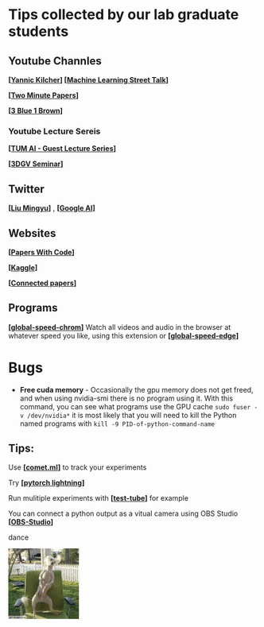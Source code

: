 # Tips collected by our lab graduate students


## Youtube Channles 

**[[Yannic Kilcher](https://www.youtube.com/c/YannicKilcher/)] [[Machine Learning Street Talk](https://www.youtube.com/channel/UCMLtBahI5DMrt0NPvDSoIRQ)]**

**[[Two Minute Papers](https://www.youtube.com/user/keeroyz)]**

**[[3 Blue 1 Brown](https://www.youtube.com/channel/UCYO_jab_esuFRV4b17AJtAw)]**

### Youtube Lecture Sereis 
**[[TUM AI - Guest Lecture Series](https://www.youtube.com/playlist?list=PLQ8Y4kIIbzy8kMlz7cRqz-BjbdyWsfLXt)]**

**[[3DGV Seminar](https://www.youtube.com/channel/UCpCQ8tjahrTPMsBiyPg2H7Q)]**


## Twitter

**[[Liu Mingyu](https://twitter.com/liu_mingyu)]** , **[[Google AI](https://twitter.com/GoogleAI)]**

## Websites

**[[Papers With Code](https://paperswithcode.com/)]** 

**[[Kaggle](https://www.kaggle.com/)]**

**[[Connected papers](https://www.connectedpapers.com/)]**


## Programs

**[[global-speed-chrom](https://chrome.google.com/webstore/detail/global-speed/jpbjcnkcffbooppibceonlgknpkniiff?authuser=1)]** Watch all videos and audio in the browser at whatever speed you like, using this extension or **[[global-speed-edge](https://microsoftedge.microsoft.com/addons/detail/global-speed/mjhlabbcmjflkpjknnicihkfnmbdfced)]**

# Bugs

* **Free cuda memory** - Occasionally the gpu memory does not get freed, and when using nvidia-smi there is no program using it.
  With this command, you can see what programs use the GPU cache ```sudo fuser -v /dev/nvidia*``` it is most likely that you will need to kill the Python named programs with ```kill -9 PID-of-python-command-name```

## Tips:

Use **[[comet.ml](https://www.comet.ml/)]**  to track your experiments

Try **[[pytorch lightning](https://www.pytorchlightning.ai/)]**

Run mulitiple experiments with **[[test-tube](https://github.com/williamFalcon/test-tube)]** for example

You can connect a python output as a vitual camera using OBS Studio **[[OBS-Studio](https://obsproject.com/)]**

dance

![dence_dog](/success_dog.gif)
